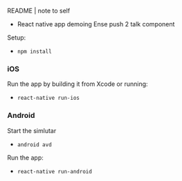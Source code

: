 README | note to self
* React native app demoing Ense push 2 talk component

Setup:
* `npm install`	

### iOS 
Run the app by building it from Xcode or running:
* `react-native run-ios`

### Android
Start the simlutar
* `android avd`

Run the app: 
* `react-native run-android`
